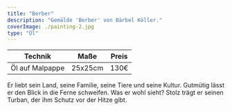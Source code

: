 ```yaml
---
title: "Berber"
description: "Gemälde 'Berber' von Bärbel Köller."
coverImage: ./painting-2.jpg
type: "Öl"
---
```


| Technik         | Maße    | Preis |
|-----------------|---------|-------|
| Öl auf Malpappe | 25x25cm | 130€  |


Er liebt sein Land, seine Familie, seine Tiere und seine Kultur. Gutmütig lässt er den Blick in die Ferne schweifen. Was er wohl sieht? Stolz trägt er seinen Turban, der ihm Schutz vor der Hitze gibt.